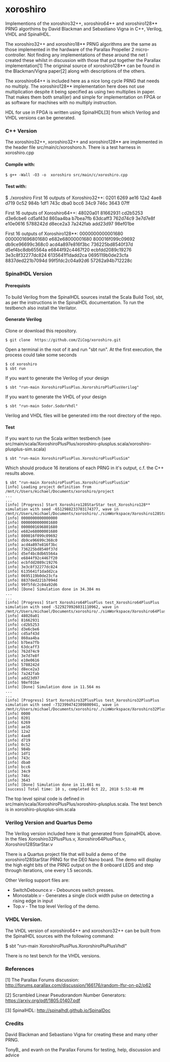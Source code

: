 
xoroshiro
=========

Implementions of the xoroshiro32++, xoroshiro64++ and xoroshiro128** PRNG algorthims by David Blackman and Sebastiano Vigna in C++, Verilog, VHDL and SpinalHDL.

The xoroshiro32++ and xoroshiro18** PRNG algorithms are the same as those implemented in the hardware of the Parallax Propeller 2 micro-controller. Not finding any implementations of these around the net I created these whilst in discussion with those that put together the Parallax implementation[1] The origninal source of xoroshiro128** can be found in the Blackman/Vigna paper[2] along with descriptions of the others.

The xoroshiro64++ is included here as a nice long cycle PRNG that needs no multiply. The xoroshiro128** implementation here does not use multiplication despite it being specified as using two multiplies in paper. That makes them both small(er) and simple for implementation on FPGA or as software for machines with no multiply instruction.

HDL for use in FPGA is written using SpinalHDL[3] from which Verilog and VHDL versions can be generated.

### C++ Version

The xoroshiro32++, xoroshiro32++ and xoroshiro128** are implemented in the header file src/main/c/xoroshoro.h. There is a test harness in xoroshiro.cpp

#### Compile with:

    $ g++ -Wall -O3 -o  xoroshiro src/main/c/xoroshiro.cpp

#### Test with:

$ ./xoroshiro
First 16 outputs of Xoroshiro32++:
0201
6269
ae16
12a2
4ae8
d719
0c52
984b
1df1
743c
dba0
bcc6
34c9
746c
3643
07ff

First 16 outputs of Xoroshiro64++:
48020a01
81662931
cd2b5253
d3e6cbe6
cd5af43d
860aa4ba
b7bea7fb
63dcaff3
762d74c9
3e7d7e8f
e10e0616
5788242d
d8ece2a3
7a242fab
add23d97
98ef01be

First 16 outputs of Xoroshiro128**:
0000000000001680
0000001696801680
e682e68000001680
800016f099c09692
db9ce96699c368c0
acd4a897e816f3bc
736225bd8540f37d
d5ef4bc8db65564a
e6844f92c4467f20
ecbfdd2089c19276
3e3c8f32277dc824
6135641f1dadd2ca
0695119b0de23cfa
8837ded221b7094d
99f5fdc2c04a92d6
57262a94b712228c


### SpinalHDL Version

#### Prerequists

To build Verilog from the SpinalHDL sources install the Scala Build Tool, sbt, as per the instructions in the SpinalHDL documentation.
To run the testbench also install the Verilator.

#### Generate Verilog

Clone or download this repository.

    $ git clone  https://github.com/ZiCog/xoroshiro.git

Open a terminal in the root of it and run "sbt run". At the first execution, the process could take some seconds

    $ cd xoroshiro
    $ sbt run

If you want to generate the Verilog of your design

    $ sbt "run-main XoroshiroPlusPlus.XororshiroPluPlusVerilog"

If you want to generate the VHDL of your design

    $ sbt "run-main Sodor.SodorVhdl"

Verilog and VHDL files will be generated into the root directory of the repo.

#### Test

If you want to run the Scala written testbench (see src/main/scala/XoroshiroPlusPlus/xoroshiro-plusplus.scala/xoroshiro-plusplus-sim.scala)

    $ sbt "run-main XoroshiroPlusPlus.XoroshiroPlusPlusSim"

Which should produce 16 iterations of each PRNG in it's output, c.f. the C++ results above.

    $ sbt "run-main XoroshiroPlusPlus.XoroshiroPlusPlusSim"
    [info] Loading project definition from /mnt/c/Users/michael/Documents/xoroshiro/project
    ...
    ...
    [info] [Progress] Start Xoroshiro128StarStar test_Xoroshiro128** simulation with seed -6512988233703174377, wave in /mnt/c/Users/michael/Documents/xoroshiro/./simWorkspace/Xoroshiro128StarStar/test_Xoroshiro128**.vcd
    [info] 0000000000000000
    [info] 0000000000001680
    [info] 0000001696801680
    [info] e682e68000001680
    [info] 800016f099c09692
    [info] db9ce96699c368c0
    [info] acd4a897e816f3bc
    [info] 736225bd8540f37d
    [info] d5ef4bc8db65564a
    [info] e6844f92c4467f20
    [info] ecbfdd2089c19276
    [info] 3e3c8f32277dc824
    [info] 6135641f1dadd2ca
    [info] 0695119b0de23cfa
    [info] 8837ded221b7094d
    [info] 99f5fdc2c04a92d6
    [info] [Done] Simulation done in 34.384 ms
    ...
    ...
    [info] [Progress] Start Xoroshiro64PlusPlus test_Xoroshiro64PlusPlus simulation with seed -5229270926031110962, wave in /mnt/c/Users/michael/Documents/xoroshiro/./simWorkspace/Xoroshiro64PlusPlus/test_Xoroshiro64PlusPlus.vcd
    [info] 48020a01
    [info] 81662931
    [info] cd2b5253
    [info] d3e6cbe6
    [info] cd5af43d
    [info] 860aa4ba
    [info] b7bea7fb
    [info] 63dcaff3
    [info] 762d74c9
    [info] 3e7d7e8f
    [info] e10e0616
    [info] 5788242d
    [info] d8ece2a3
    [info] 7a242fab
    [info] add23d97
    [info] 98ef01be
    [info] [Done] Simulation done in 11.564 ms
    ...
    ...
    [info] [Progress] Start Xoroshiro32PlusPlus test_Xoroshiro32PlusPlus simulation with seed -7323994742309800941, wave in /mnt/c/Users/michael/Documents/xoroshiro/./simWorkspace/Xoroshiro32PlusPlus/test_Xoroshiro32PlusPlus.vcd
    [info] 0000
    [info] 0201
    [info] 6269
    [info] ae16
    [info] 12a2
    [info] 4ae8
    [info] d719
    [info] 0c52
    [info] 984b
    [info] 1df1
    [info] 743c
    [info] dba0
    [info] bcc6
    [info] 34c9
    [info] 746c
    [info] 3643
    [info] [Done] Simulation done in 11.661 ms
    [success] Total time: 10 s, completed Oct 22, 2018 5:53:48 PM

The top level spinal code is defined in src/main/scala/XoroshiroPlusPlus/xoroshiro-plusplus.scala. The test bench is in xoroshiro-plusplus-sim.scala

### Verilog Version and Quartus Demo

The Verilog version included here is that generated from SpinalHDL above. In the files Xoroshiro32PlusPlus.v, Xoroshiro64PlusPlus.v, Xoroshiro128StarStar.v 

There is a Quartus project file that will build a demo of the xoroshiro128StarStar PRNG for the DE0 Nano board. The demo will display the high eight bits of the PRNG output on the 8 onboard LEDS and step through iterations, one every 1.5 seconds.

Other Verilog support files are:

* SwitchDebounce.v  -  Debounces switch presses.
* Monostable.v      -  Generates a single clock width pulse on detecting a rising edge in input
* Top.v             -  The top level Verilog of the demo.

### VHDL Version.

The VHDL version of xoroshiro64++ and xoroshoro32++ can be built from the SpinalHDL sources with the following command:

$ sbt "run-main XoroshiroPlusPlus.XororshiroPluPlusVhdl"

There is no test bench for the VHDL versions.

### References

[1] The Parallax Forums discussion: http://forums.parallax.com/discussion/166176/random-lfsr-on-p2/p62

[2] Scrambled Linear Pseudorandom Number Generators: https://arxiv.org/pdf/1805.01407.pdf

[3] SpinalHDL: http://spinalhdl.github.io/SpinalDoc
     
### Credits

David Blackman and Sebastiano Vigna for creating these and many other PRNG.

TonyB_ and evanh on the Parallax Forums for testing, help, discussion and advice

